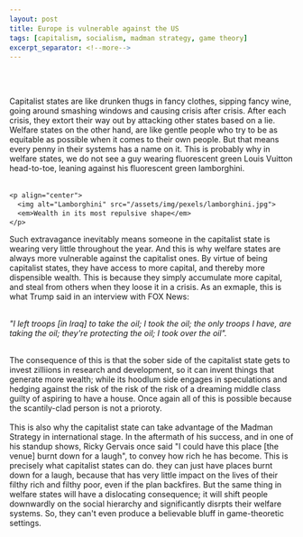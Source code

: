 ```yaml
---
layout: post
title: Europe is vulnerable against the US
tags: [capitalism, socialism, madman strategy, game theory]
excerpt_separator: <!--more-->
---
```




<br><br>

<p align="justify">
    
  
  
Capitalist states are like drunken thugs in fancy clothes, sipping fancy wine, going around smashing windows and causing crisis after crisis.
After each crisis, they extort their way out by attacking other states based on a lie. <!--more-->
Welfare states on the other hand, are like gentle people who try to be as equitable as possible when it comes to their own people. 
But that means every penny in their systems has a name on it. This is probably why in welfare states, we do not see a guy wearing fluorescent green Louis Vuitton head-to-toe, leaning against his fluorescent green lamborghini.<br><br>
    
    <p align="center">
      <img alt="Lamborghini" src="/assets/img/pexels/lamborghini.jpg">
      <em>Wealth in its most repulsive shape</em>
    </p>

Such extravagance inevitably means someone in the capitalist state is wearing very little throughout the year. 
And this is why welfare states are always more vulnerable against the capitalist ones. 
By virtue of being capitalist states, they have access to more capital, and thereby more dispensible wealth. 
This is because they simply accumulate more capital, and steal from others when they loose it in a crisis. As an exmaple, this is what Trump said in an interview with FOX News: <br><br>
  
<em>"I left troops [in Iraq] to take the oil; I took the oil; the only troops I have, are taking the oil; they're protecting the oil; I took over the oil".</em> <br><br>
  
The consequence of this is that the sober side of the capitalist state gets to invest zilliions in research and development, so it can invent things that generate more wealth; while its hoodlum side engages in speculations and hedging against the risk of the risk of the risk of a dreaming middle class guilty of aspiring to have a house. Once again all of this is possible because the scantily-clad person is not a prioroty. <br><br>
This is also why the capitalist state can take advantage of the Madman Strategy in international stage. 
In the aftermath of his success, and in one of his standup shows, Ricky Gervais once said "I could have this place [the venue] burnt down for a laugh", to convey how rich he has become. 
This is precisely what capitalist states can do. they can just have places burnt down for a laugh, because that has very little impact on the lives of their filthy rich and filthy poor, even if the plan backfires. But the same thing in welfare states will have a dislocating consequence; it will shift people downwardly on the social hierarchy and significantly disrpts their welfare systems. So, they can't even produce a believable bluff in game-theoretic settings. 
 
 
 </p>  


<br><br>
